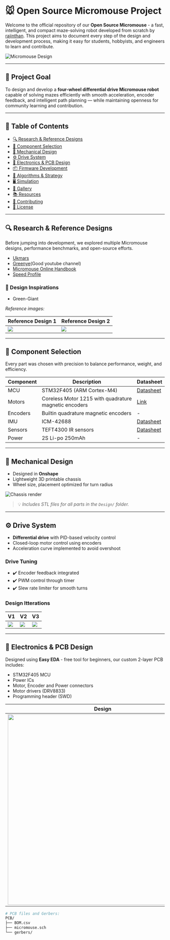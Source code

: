 # 🐭 Open Source Micromouse Project

Welcome to the official repository of our **Open Source Micromouse** - a fast, intelligent, and compact maze-solving robot developed from scratch by [rajinthan](https://github.com/rajinthanr). This project aims to document every step of the design and development process, making it easy for students, hobbyists, and engineers to learn and contribute.

![Micromouse Design](Images/Design.png)

---

## 🚀 Project Goal

To design and develop a **four-wheel differential drive Micromouse robot** capable of solving mazes efficiently with smooth acceleration, encoder feedback, and intelligent path planning — while maintaining openness for community learning and contribution.

---

## 🧭 Table of Contents

- [🔍 Research & Reference Designs](#-research--reference-designs)
- [🧩 Component Selection](#-component-selection)
- [📐 Mechanical Design](#-mechanical-design)
- [⚙️ Drive System](#️-drive-system)
- [🔌 Electronics & PCB Design](#-electronics--pcb-design)
- [📦 Firmware Development](#-firmware-development)
- [🧠 Algorithms & Strategy](#-algorithms--strategy)
- [🖥️ Simulation](#️-simulation)
- [📸 Gallery](#-gallery)
- [📚 Resources](#-resources)
- [🤝 Contributing](#-contributing)
- [📜 License](#-license)

---

## 🔍 Research & Reference Designs

Before jumping into development, we explored multiple Micromouse designs, performance benchmarks, and open-source efforts.

- [Ukmars](https://ukmars.org/)
- [Greenye](https://youtube.com/@greenye?si=StKEDgfJgn1EC-rX)(Good youtube channel)
- [Micromouse Online Handbook](https://micromouseonline.com/)
- [Speed Profile](https://micromouseonline.com/2017/08/03/micromouse-hard-acceleration/)

### 📄 Design Inspirations

- Green-Giant

*Reference images:*

| Reference Design 1 | Reference Design 2 |
|--------------------|--------------------|
| ![](Images/Green_Giant.png) | ![](Images/Green_Giant_V1.3.jpg) |

---

## 🧩 Component Selection

Every part was chosen with precision to balance performance, weight, and efficiency.

| Component | Description | Datasheet |
|----------|-------------|-----------|
| MCU | STM32F405 (ARM Cortex-M4) | [Datasheet](https://www.st.com/resource/en/datasheet/dm00037051.pdf) |
| Motors | Coreless Motor 1215 with quadrature magnetic encoders | [Link](//) |
| Encoders | Builtin quadrature magnetic encoders | - |
| IMU | ICM-42688 | [Datasheet](https://invensense.tdk.com/download-pdf/icm-42688-p-datasheet/) |
| Sensors | TEFT4300 IR sensors | [Datasheet](https://www.digikey.com/en/products/detail/vishay-semiconductor-opto-division/TEFT4300/1681175) |
| Power | 2S Li-po 250mAh | - |

---

## 📐 Mechanical Design

- Designed in **Onshape**
- Lightweight 3D printable chassis
- Wheel size, placement optimized for turn radius

![Chassis render](Images/Design.png)

> 💡 *Includes STL files for all parts in the `Design/` folder.*

---

## ⚙️ Drive System

- **Differential drive** with PID-based velocity control
- Closed-loop motor control using encoders
- Acceleration curve implemented to avoid overshoot

### Drive Tuning

- ✔️ Encoder feedback integrated
- ✔️ PWM control through timer
- ✔️ Slew rate limiter for smooth turns

### Design Itterations

|V1|V2|V3|
|----|----|----|
|![](Research/Progress/Prototype_V1_2.jpg)|![](Research/Progress/PrototypeV2_3.jpg)|![](Research/Progress/PrototypeV3_3.jpg)|

---

## 🔌 Electronics & PCB Design

Designed using **Easy EDA** - free tool for beginners, our custom 2-layer PCB includes:

- STM32F405 MCU
- Power ICs
- Motor, Encoder and Power connectors
- Motor drivers (DRV8833)
- Programming header (SWD)

| Design | Soldered |
|--------|----------|
| <img src="Images/PCB_1.png" height="600"/> | <img src="Images/PCB_2.jpeg" height="600"/> |


```bash
# PCB files and Gerbers:
PCB/
├── BOM.csv
├── micromouse.sch
└── gerbers/
